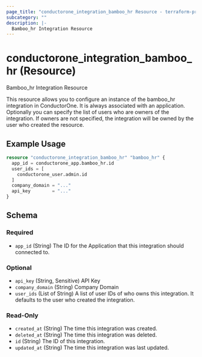 ```yaml
---
page_title: "conductorone_integration_bamboo_hr Resource - terraform-provider-conductorone"
subcategory: ""
description: |-
  Bamboo_hr Integration Resource
---
```


# conductorone_integration_bamboo_hr (Resource)

Bamboo_hr Integration Resource

This resource allows you to configure an instance of the bamboo_hr integration in ConductorOne.
It is always associated with an application. Optionally you can specify the list of users who are owners of the integration.
If owners are not specified, the integration will be owned by the user who created the resource.

## Example Usage

```terraform
resource "conductorone_integration_bamboo_hr" "bamboo_hr" {
  app_id = conductorone_app.bamboo_hr.id
  user_ids = [
    conductorone_user.admin.id
  ]
  company_domain = "..."
  api_key        = "..."
}
```

<!-- schema generated by tfplugindocs -->
## Schema

### Required

- `app_id` (String) The ID for the Application that this integration should connected to.

### Optional

- `api_key` (String, Sensitive) API Key
- `company_domain` (String) Company Domain
- `user_ids` (List of String) A list of user IDs of who owns this integration. It defaults to the user who created the integration.

### Read-Only

- `created_at` (String) The time this integration was created.
- `deleted_at` (String) The time this integration was deleted.
- `id` (String) The ID of this integration.
- `updated_at` (String) The time this integration was last updated.
